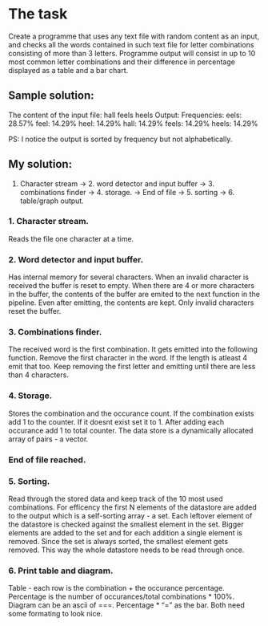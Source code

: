 # The task

Create a programme that uses any text file with random content as an input, and checks all the words contained in such text file for letter combinations consisting of more than 3 letters.
Programme output will consist in up to 10 most common letter combinations and their difference in percentage displayed as a table and a bar chart.

## Sample solution:

The content of the input file:
hall feels heels
Output:
Frequencies:
eels: 28.57%
feel: 14.29%
heel: 14.29%
hall: 14.29%
feels: 14.29%
heels: 14.29%

PS: I notice the output is sorted by frequency but not alphabetically.

## My solution:

1. Character stream -> 2. word detector and input buffer -> 3. combinations finder -> 4. storage. -> End of file -> 5. sorting -> 6. table/graph output.

### 1. Character stream.
Reads the file one character at a time.

### 2. Word detector and input buffer.
Has internal memory for several characters. When an invalid character is received the buffer is reset to empty. When there are 4 or more characters in the buffer, the contents of the buffer are emited to the next function in the pipeline. Even after emitting, the contents are kept. Only invalid characters reset the buffer.

### 3. Combinations finder.
The received word is the first combination. It gets emitted into the following function. Remove the first character in the word. If the length is atleast 4 emit that too. Keep removing the first letter and emitting until there are less than 4 characters.

### 4. Storage.
Stores the combination and the occurance count. If the combination exists add 1 to the counter. If it doesnt exist set it to 1. After adding each occurance add 1 to total counter. The data store is a dynamically allocated array of pairs - a vector.

### End of file reached.

### 5. Sorting.
Read through the stored data and keep track of the 10 most used combinations. For efficency the first N elements of the datastore are added to the output which is a self-sorting array - a set. Each leftover element of the datastore is checked against the smallest element in the set. Bigger elements are added to the set and for each addition a single element is removed. Since the set is always sorted, the smallest element gets removed. This way the whole datastore needs to be read through once.

### 6. Print table and diagram.
Table - each row is the combination + the occurance percentage. Percentage is the number of occurances/total combinations * 100%.
Diagram can be an ascii of ===. Percentage * “=” as the bar.
Both need some formating to look nice.

